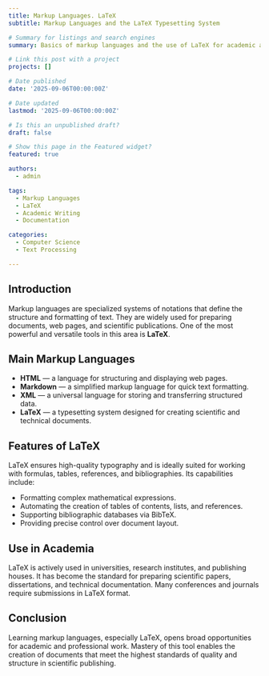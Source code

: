 ```yaml
---
title: Markup Languages. LaTeX
subtitle: Markup Languages and the LaTeX Typesetting System

# Summary for listings and search engines
summary: Basics of markup languages and the use of LaTeX for academic and technical texts

# Link this post with a project
projects: []

# Date published
date: '2025-09-06T00:00:00Z'

# Date updated
lastmod: '2025-09-06T00:00:00Z'

# Is this an unpublished draft?
draft: false

# Show this page in the Featured widget?
featured: true

authors:
  - admin

tags:
  - Markup Languages
  - LaTeX
  - Academic Writing
  - Documentation

categories:
  - Computer Science
  - Text Processing

---
```


## Introduction  

Markup languages are specialized systems of notations that define the structure and formatting of text. They are widely used for preparing documents, web pages, and scientific publications. One of the most powerful and versatile tools in this area is **LaTeX**.  

## Main Markup Languages  

- **HTML** — a language for structuring and displaying web pages.  
- **Markdown** — a simplified markup language for quick text formatting.  
- **XML** — a universal language for storing and transferring structured data.  
- **LaTeX** — a typesetting system designed for creating scientific and technical documents.  

## Features of LaTeX  

LaTeX ensures high-quality typography and is ideally suited for working with formulas, tables, references, and bibliographies. Its capabilities include:  

- Formatting complex mathematical expressions.  
- Automating the creation of tables of contents, lists, and references.  
- Supporting bibliographic databases via BibTeX.  
- Providing precise control over document layout.  

## Use in Academia  

LaTeX is actively used in universities, research institutes, and publishing houses. It has become the standard for preparing scientific papers, dissertations, and technical documentation. Many conferences and journals require submissions in LaTeX format.  

## Conclusion  

Learning markup languages, especially LaTeX, opens broad opportunities for academic and professional work. Mastery of this tool enables the creation of documents that meet the highest standards of quality and structure in scientific publishing.  

